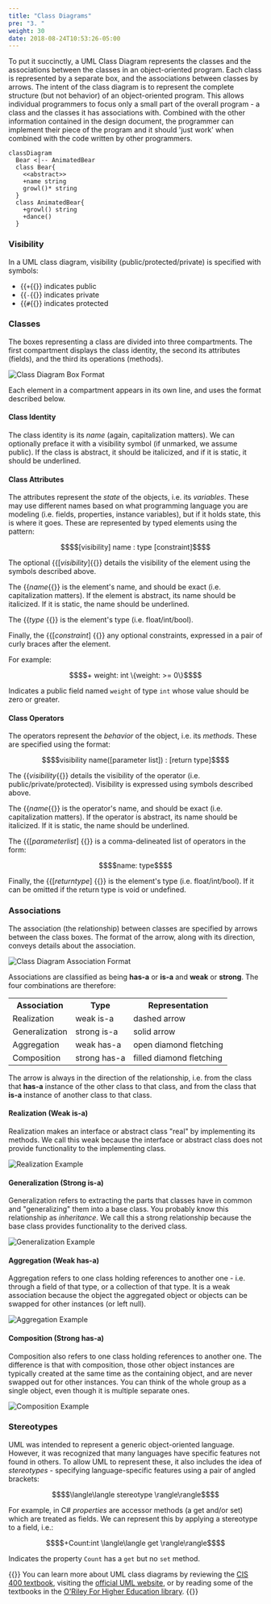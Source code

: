 ```yaml
---
title: "Class Diagrams"
pre: "3. "
weight: 30
date: 2018-08-24T10:53:26-05:00
---
```


To put it succinctly, a UML Class Diagram represents the classes and the associations between the classes in an object-oriented program.  Each class is represented by a separate box, and the associations between classes by arrows. The intent of the class diagram is to represent the complete structure (but not behavior) of an object-oriented program. This allows individual programmers to focus only a small part of the overall program - a class and the classes it has associations with.  Combined with the other information contained in the design document, the programmer can implement their piece of the program and it should 'just work' when combined with the code written by other programmers.

```mermaid
classDiagram
  Bear <|-- AnimatedBear
  class Bear{
    <<abstract>>
    +name string
    growl()* string
  }
  class AnimatedBear{
    +growl() string
    +dance()
  }
```

### Visibility

In a UML class diagram, visibility (public/protected/private) is specified with symbols:
* {{<math>}}$\texttt{+}${{</math>}} indicates public
* {{<math>}}$\texttt{-}${{</math>}} indicates private
* {{<math>}}$\texttt{#}${{</math>}} indicates protected

### Classes 
The boxes representing a class are divided into three compartments. The first compartment displays the class identity, the second its attributes (fields), and the third its operations (methods). 

![Class Diagram Box Format](/images/2.3.3.1.png)

Each element in a compartment appears in its own line, and uses the format described below.

#### Class Identity
The class identity is its _name_ (again, capitalization matters). We can optionally preface it with a visibility symbol (if unmarked, we assume public). If the class is abstract, it should be italicized, and if it is static, it should be underlined. 

#### Class Attributes 
The attributes represent the _state_ of the objects, i.e. its _variables_.  These may use different names based on what programming language you are modeling (i.e. fields, properties, instance variables), but if it holds state, this is where it goes.  These are represented by typed elements using the pattern:

```math 
$$[visibility] name : type [constraint]$$
```

The optional {{<math>}}$[visibility]${{</math>}} details the visibility of the element using the symbols described above.

The {{<math>}}$name${{</math>}} is the element's name, and should be exact (i.e. capitalization matters). If the element is abstract, its name should be italicized. If it is static, the name should be underlined.

The {{<math>}}$type$ {{</math>}} is the element's type (i.e. float/int/bool).

Finally, the {{<math>}}$[constraint]$ {{</math>}} any optional constraints, expressed in a pair of curly braces after the element.  

For example:

```math 
$$+ weight: int \{weight: >= 0\}$$
```

Indicates a public field named `weight` of type `int` whose value should be zero or greater.

#### Class Operators
The operators represent the _behavior_ of the object, i.e. its _methods_. These are specified using the format:

```math 
$$visibility name([parameter list]) : [return type]$$
```

The {{<math>}}$visibility${{</math>}} details the visibility of the operator (i.e. public/private/protected). Visibility is expressed using symbols described above.

The {{<math>}}$name${{</math>}} is the operator's name, and should be exact (i.e. capitalization matters). If the operator is abstract, its name should be italicized. If it is static, the name should be underlined.

The {{<math>}}$[parameter list]$ {{</math>}} is a comma-delineated list of operators in the form:

```math 
$$name: type$$
```

Finally, the {{<math>}}$[return type]$ {{</math>}} is the element's type (i.e. float/int/bool). If it can be omitted if the return type is void or undefined.

### Associations

The association (the relationship) between classes are specified by arrows between the class boxes. The format of the arrow, along with its direction, conveys details about the association.

![Class Diagram Association Format](/images/2.3.3.2.png)

Associations are classified as being __has-a__ or __is-a__ and __weak__ or __strong__.  The four combinations are therefore:

<table>
  <tr>
    <th>Association</th>
    <th>Type</th>
    <th>Representation</th>
  </tr>
  <tr>
    <td>Realization</td>
    <td>weak is-a</td>
    <td>dashed arrow</td>
  </tr>
  <tr>
    <td>Generalization</td>
    <td>strong is-a</td>
    <td>solid arrow</td>
  </tr>
  <tr>
    <td>Aggregation</td>
    <td>weak has-a</td>
    <td>open diamond fletching</td>
  </tr>
  <tr>
    <td>Composition</td>
    <td>strong has-a</td>
    <td>filled diamond fletching</td>
  </tr>
</table>

The arrow is always in the direction of the relationship, i.e. from the class that **has-a** instance of the other class to that class, and from the class that **is-a** instance of another class to that class.

#### Realization (Weak is-a)

Realization makes an interface or abstract class "real" by implementing its methods. We call this weak because the interface or abstract class does not provide functionality to the implementing class.

![Realization Example](/images/2.3.3.3.png)

#### Generalization (Strong is-a)

Generalization refers to extracting the parts that classes have in common and "generalizing" them into a base class. You probably know this relationship as _inheritance_.  We call this a strong relationship because the base class provides functionality to the derived class.

![Generalization Example](/images/2.3.3.4.png)

#### Aggregation (Weak has-a)

Aggregation refers to one class holding references to another one - i.e. through a field of that type, or a collection of that type.  It is a weak association because the object the aggregated object or objects can be swapped for other instances (or left null).

![Aggregation Example](/images/2.3.3.5.png)

#### Composition (Strong has-a)

Composition also refers to one class holding references to another one.  The difference is that with composition, those other object instances are typically created at the same time as the containing object, and are never swapped out for other instances.  You can think of the whole group as a single object, even though it is multiple separate ones.

![Composition Example](/images/2.3.3.6.png)

### Stereotypes

UML was intended to represent a generic object-oriented language. However, it was recognized that many languages have specific features not found in others.  To allow UML to represent these, it also includes the idea of _stereotypes_ - specifying language-specific features using a pair of angled brackets:

```math
$$\langle\langle stereotype \rangle\rangle$$
```

For example, in C# _properties_ are accessor methods (a get and/or set) which are treated as fields. We can represent this by applying a stereotype to a field, i.e.:

```math 
$$+Count:int \langle\langle get \rangle\rangle$$
```

Indicates the property `Count` has a `get` but no `set` method.

{{<notice info>}}
You can learn more about UML class diagrams by reviewing the <a href="https://textbooks.cs.ksu.edu/cis400/1-object-orientation/05-uml/">CIS 400 textbook</a>, visiting the <a href="https://www.uml.org/">official UML website</a>, or by reading some of the textbooks in the <a href="https://go.oreilly.com/kansas-state-university">O'Riley For Higher Education library</a>.
{{</notice>}}